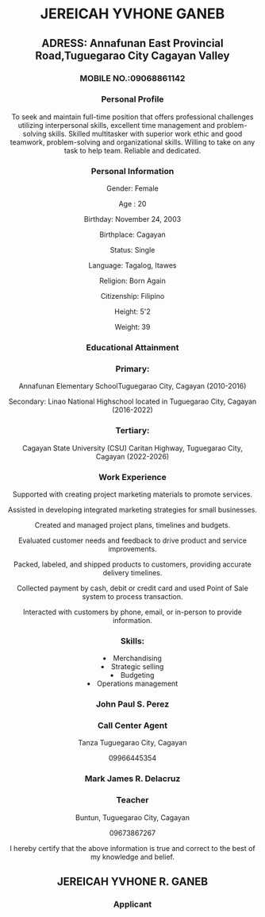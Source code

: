 <!DOCTYPE html>
<html lang="en">
<head>
    <meta charset="UTF-8">
    <meta name="viewport" content="width=device-width, initial-scale=1.0">
    <title>Resume Website</title>
    <link rel="stylesheet" href="styles.css">
</head>
 
<body>
    <header>
        <h1>JEREICAH YVHONE GANEB</h1>
        <h2> ADRESS: Annafunan East Provincial Road,Tuguegarao City Cagayan Valley </h2>
        <h3>MOBILE NO.:09068861142 </h3>
       <section id="Personal Profile">
       <h3>Personal Profile</h3>
       <div> 
<p>To seek and maintain full-time position that offers professional challenges utilizing interpersonal skills, excellent time management and problem-solving skills. Skilled multitasker with superior work ethic and good teamwork, problem-solving and organizational skills. Willing to take on any task to help team. Reliable and dedicated.</p>
       </div>
</section>
 <section id="Personal Information ">
       <h3>Personal Information</h3>

   <p>Gender: Female</p>
   <p>Age : 20</p>
   <p>Birthday: November 24, 2003</p>
   <p>Birthplace: Cagayan</p>
   <p>Status: Single</p>
   <p>Language: Tagalog, Itawes</p>
   <p>Religion: Born Again</p>
   <p>Citizenship: Filipino</p>
   <p>Height: 5'2</p>
   <p>Weight: 39</p>

 <section id="Educational Attainment">
       <h3>Educational Attainment</h3>


<section id="Primary:">
       <h3> Primary:</h3>
     <p>Annafunan Elementary SchoolTuguegarao City, Cagayan
(2010-2016)</p>
 <p>Secondary: Linao National Highschool located in Tuguegarao City, Cagayan
​ (2016-2022)</p>

  <section id="Tertiary:">
       <h3>Tertiary:</h3>

 <p>Cagayan State University (CSU) Caritan Highway, Tuguegarao City, Cagayan
 (2022-2026)</p>

 <section id="​Work Experience">
       <h3>​Work Experience</h3>
 <p>Supported with creating project marketing materials to promote services.</p>
 <p>Assisted in developing integrated marketing strategies for small businesses.</p>
 <p>Created and managed project plans, timelines and budgets.</p>
 <p>Evaluated customer needs and feedback to drive product and service improvements.</p>
 <p>Packed, labeled, and shipped products to customers, providing accurate delivery timelines.</p>
 <p>Collected payment by cash, debit or credit card and used Point of Sale system to process transaction.</p>
 <p>Interacted with customers by phone, email, or in-person to provide information.</p> 

<section id="Skills:">
       <h3>Skills:</h3>

   <li>Merchandising</li>
   <li>Strategic selling</li>
   <li>Budgeting</li>
   <li>Operations management</li>

 <section id="John Paul S. Perez">
 <h3>John Paul S. Perez</h3>
 <section id="Call Center Agent">
 <h3>Call Center Agent</h3>
 <P> Tanza Tuguegarao City, Cagayan</p>
 <P>09966445354</p>

 <section id=" Mark James R. Delacruz">
 <h3> Mark James R. Delacruz</h3>
<section id="Teacher">
 <h3>Teacher</h3>
<p>Buntun, Tuguegarao City, Cagayan</p>
<p>09673867267</p>

<p>I hereby certify that the above information is true and correct to the best of my knowledge and belief.</p>
 </section>
<h2>JEREICAH YVHONE R. GANEB</h2>

<h3>Applicant</h3>
